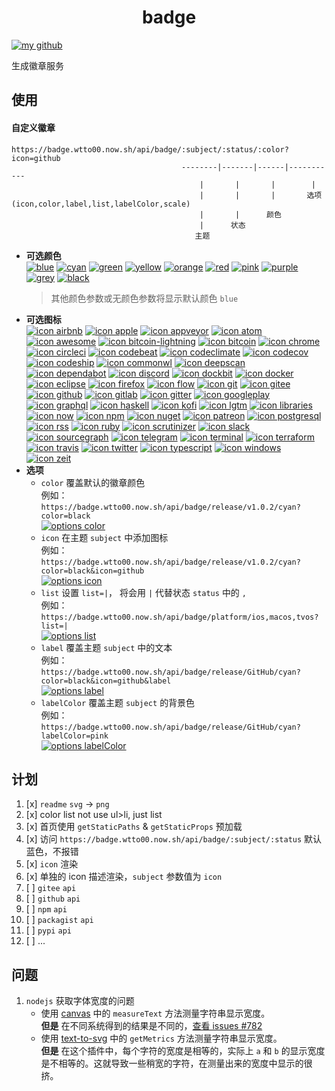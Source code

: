 <h1 align="center">badge</h1>

[![my github](https://github.com/wtto00/badge/blob/master/docs/images/GitHub.png?raw=true "my github")](https://github.com/wtto00/badge)

生成徽章服务

## 使用

#### 自定义徽章

```
https://badge.wtto00.now.sh/api/badge/:subject/:status/:color?icon=github
                                      --------|-------|------|-----------
                                          |       |       |        |
                                          |       |       |       选项(icon,color,label,list,labelColor,scale)
                                          |       |      颜色
                                          |      状态
                                         主题
```

- **可选颜色**  
  [![blue](https://github.com/wtto00/badge/blob/master/docs/images/colors/color-blue.png?raw=true "color blue")](https://badge.wtto00.now.sh/api/badge/color/blue/blue) [![cyan](https://github.com/wtto00/badge/blob/master/docs/images/colors/color-cyan.png?raw=true "color cyan")](https://badge.wtto00.now.sh/api/badge/color/cyan/cyan) [![green](https://github.com/wtto00/badge/blob/master/docs/images/colors/color-green.png?raw=true "color green")](https://badge.wtto00.now.sh/api/badge/color/green/green) [![yellow](https://github.com/wtto00/badge/blob/master/docs/images/colors/color-yellow.png?raw=true "color yellow")](https://badge.wtto00.now.sh/api/badge/color/yellow/yellow) [![orange](https://github.com/wtto00/badge/blob/master/docs/images/colors/color-orange.png?raw=true "color orange")](https://badge.wtto00.now.sh/api/badge/color/orange/orange) [![red](https://github.com/wtto00/badge/blob/master/docs/images/colors/color-red.png?raw=true "color red")](https://badge.wtto00.now.sh/api/badge/color/red/red) [![pink](https://github.com/wtto00/badge/blob/master/docs/images/colors/color-pink.png?raw=true "color pink")](https://badge.wtto00.now.sh/api/badge/color/pink/pink) [![purple](https://github.com/wtto00/badge/blob/master/docs/images/colors/color-purple.png?raw=true "color purple")](https://badge.wtto00.now.sh/api/badge/color/purple/purple) [![grey](https://github.com/wtto00/badge/blob/master/docs/images/colors/color-grey.png?raw=true "color grey")](https://badge.wtto00.now.sh/api/badge/color/grey/grey) [![black](https://github.com/wtto00/badge/blob/master/docs/images/colors/color-black.png?raw=true "color black")](https://badge.wtto00.now.sh/api/badge/color/black/black)
  > 其他颜色参数或无颜色参数将显示默认颜色 `blue`
- **可选图标**  
  [![icon airbnb](https://github.com/wtto00/badge/blob/master/docs/images/icons/airbnb.png?raw=true "icon airbnb")](https://badge.wtto00.now.sh/api/badge/icon/airbnb?icon=airbnb&label) [![icon apple](https://github.com/wtto00/badge/blob/master/docs/images/icons/apple.png?raw=true "icon apple")](https://badge.wtto00.now.sh/api/badge/icon/apple?icon=apple&label) [![icon appveyor](https://github.com/wtto00/badge/blob/master/docs/images/icons/appveyor.png?raw=true "icon appveyor")](https://badge.wtto00.now.sh/api/badge/icon/appveyor?icon=appveyor&label) [![icon atom](https://github.com/wtto00/badge/blob/master/docs/images/icons/atom.png?raw=true "icon atom")](https://badge.wtto00.now.sh/api/badge/icon/atom?icon=atom&label) [![icon awesome](https://github.com/wtto00/badge/blob/master/docs/images/icons/awesome.png?raw=true "icon awesome")](https://badge.wtto00.now.sh/api/badge/icon/awesome?icon=awesome&label) [![icon bitcoin-lightning](https://github.com/wtto00/badge/blob/master/docs/images/icons/bitcoin-lightning.png?raw=true "icon bitcoin-lightning")](https://badge.wtto00.now.sh/api/badge/icon/bitcoin-lightning?icon=bitcoin-lightning&label) [![icon bitcoin](https://github.com/wtto00/badge/blob/master/docs/images/icons/bitcoin.png?raw=true "icon bitcoin")](https://badge.wtto00.now.sh/api/badge/icon/bitcoin?icon=bitcoin&label) [![icon chrome](https://github.com/wtto00/badge/blob/master/docs/images/icons/chrome.png?raw=true "icon chrome")](https://badge.wtto00.now.sh/api/badge/icon/chrome?icon=chrome&label) [![icon circleci](https://github.com/wtto00/badge/blob/master/docs/images/icons/circleci.png?raw=true "icon circleci")](https://badge.wtto00.now.sh/api/badge/icon/circleci?icon=circleci&label) [![icon codebeat](https://github.com/wtto00/badge/blob/master/docs/images/icons/codebeat.png?raw=true "icon codebeat")](https://badge.wtto00.now.sh/api/badge/icon/codebeat?icon=codebeat&label) [![icon codeclimate](https://github.com/wtto00/badge/blob/master/docs/images/icons/codeclimate.png?raw=true "icon codeclimate")](https://badge.wtto00.now.sh/api/badge/icon/codeclimate?icon=codeclimate&label) [![icon codecov](https://github.com/wtto00/badge/blob/master/docs/images/icons/codecov.png?raw=true "icon codecov")](https://badge.wtto00.now.sh/api/badge/icon/codecov?icon=codecov&label) [![icon codeship](https://github.com/wtto00/badge/blob/master/docs/images/icons/codeship.png?raw=true "icon codeship")](https://badge.wtto00.now.sh/api/badge/icon/codeship?icon=codeship&label) [![icon commonwl](https://github.com/wtto00/badge/blob/master/docs/images/icons/commonwl.png?raw=true "icon commonwl")](https://badge.wtto00.now.sh/api/badge/icon/commonwl?icon=commonwl&label) [![icon deepscan](https://github.com/wtto00/badge/blob/master/docs/images/icons/deepscan.png?raw=true "icon deepscan")](https://badge.wtto00.now.sh/api/badge/icon/deepscan?icon=deepscan&label) [![icon dependabot](https://github.com/wtto00/badge/blob/master/docs/images/icons/dependabot.png?raw=true "icon dependabot")](https://badge.wtto00.now.sh/api/badge/icon/dependabot?icon=dependabot&label) [![icon discord](https://github.com/wtto00/badge/blob/master/docs/images/icons/discord.png?raw=true "icon discord")](https://badge.wtto00.now.sh/api/badge/icon/discord?icon=discord&label) [![icon dockbit](https://github.com/wtto00/badge/blob/master/docs/images/icons/dockbit.png?raw=true "icon dockbit")](https://badge.wtto00.now.sh/api/badge/icon/dockbit?icon=dockbit&label) [![icon docker](https://github.com/wtto00/badge/blob/master/docs/images/icons/docker.png?raw=true "icon docker")](https://badge.wtto00.now.sh/api/badge/icon/docker?icon=docker&label) [![icon eclipse](https://github.com/wtto00/badge/blob/master/docs/images/icons/eclipse.png?raw=true "icon eclipse")](https://badge.wtto00.now.sh/api/badge/icon/eclipse?icon=eclipse&label) [![icon firefox](https://github.com/wtto00/badge/blob/master/docs/images/icons/firefox.png?raw=true "icon firefox")](https://badge.wtto00.now.sh/api/badge/icon/firefox?icon=firefox&label) [![icon flow](https://github.com/wtto00/badge/blob/master/docs/images/icons/flow.png?raw=true "icon flow")](https://badge.wtto00.now.sh/api/badge/icon/flow?icon=flow&label) [![icon git](https://github.com/wtto00/badge/blob/master/docs/images/icons/git.png?raw=true "icon git")](https://badge.wtto00.now.sh/api/badge/icon/git?icon=git&label) [![icon gitee](https://github.com/wtto00/badge/blob/master/docs/images/icons/gitee.png?raw=true "icon gitee")](https://badge.wtto00.now.sh/api/badge/icon/gitee?icon=gitee&label) [![icon github](https://github.com/wtto00/badge/blob/master/docs/images/icons/github.png?raw=true "icon github")](https://badge.wtto00.now.sh/api/badge/icon/github?icon=github&label) [![icon gitlab](https://github.com/wtto00/badge/blob/master/docs/images/icons/gitlab.png?raw=true "icon gitlab")](https://badge.wtto00.now.sh/api/badge/icon/gitlab?icon=gitlab&label) [![icon gitter](https://github.com/wtto00/badge/blob/master/docs/images/icons/gitter.png?raw=true "icon gitter")](https://badge.wtto00.now.sh/api/badge/icon/gitter?icon=gitter&label) [![icon googleplay](https://github.com/wtto00/badge/blob/master/docs/images/icons/googleplay.png?raw=true "icon googleplay")](https://badge.wtto00.now.sh/api/badge/icon/googleplay?icon=googleplay&label) [![icon graphql](https://github.com/wtto00/badge/blob/master/docs/images/icons/graphql.png?raw=true "icon graphql")](https://badge.wtto00.now.sh/api/badge/icon/graphql?icon=graphql&label) [![icon haskell](https://github.com/wtto00/badge/blob/master/docs/images/icons/haskell.png?raw=true "icon haskell")](https://badge.wtto00.now.sh/api/badge/icon/haskell?icon=haskell&label) [![icon kofi](https://github.com/wtto00/badge/blob/master/docs/images/icons/kofi.png?raw=true "icon kofi")](https://badge.wtto00.now.sh/api/badge/icon/kofi?icon=kofi&label) [![icon lgtm](https://github.com/wtto00/badge/blob/master/docs/images/icons/lgtm.png?raw=true "icon lgtm")](https://badge.wtto00.now.sh/api/badge/icon/lgtm?icon=lgtm&label) [![icon libraries](https://github.com/wtto00/badge/blob/master/docs/images/icons/libraries.png?raw=true "icon libraries")](https://badge.wtto00.now.sh/api/badge/icon/libraries?icon=libraries&label) [![icon now](https://github.com/wtto00/badge/blob/master/docs/images/icons/now.png?raw=true "icon now")](https://badge.wtto00.now.sh/api/badge/icon/now?icon=now&label) [![icon npm](https://github.com/wtto00/badge/blob/master/docs/images/icons/npm.png?raw=true "icon npm")](https://badge.wtto00.now.sh/api/badge/icon/npm?icon=npm&label) [![icon nuget](https://github.com/wtto00/badge/blob/master/docs/images/icons/nuget.png?raw=true "icon nuget")](https://badge.wtto00.now.sh/api/badge/icon/nuget?icon=nuget&label) [![icon patreon](https://github.com/wtto00/badge/blob/master/docs/images/icons/patreon.png?raw=true "icon patreon")](https://badge.wtto00.now.sh/api/badge/icon/patreon?icon=patreon&label) [![icon postgresql](https://github.com/wtto00/badge/blob/master/docs/images/icons/postgresql.png?raw=true "icon postgresql")](https://badge.wtto00.now.sh/api/badge/icon/postgresql?icon=postgresql&label) [![icon rss](https://github.com/wtto00/badge/blob/master/docs/images/icons/rss.png?raw=true "icon rss")](https://badge.wtto00.now.sh/api/badge/icon/rss?icon=rss&label) [![icon ruby](https://github.com/wtto00/badge/blob/master/docs/images/icons/ruby.png?raw=true "icon ruby")](https://badge.wtto00.now.sh/api/badge/icon/ruby?icon=ruby&label) [![icon scrutinizer](https://github.com/wtto00/badge/blob/master/docs/images/icons/scrutinizer.png?raw=true "icon scrutinizer")](https://badge.wtto00.now.sh/api/badge/icon/scrutinizer?icon=scrutinizer&label) [![icon slack](https://github.com/wtto00/badge/blob/master/docs/images/icons/slack.png?raw=true "icon slack")](https://badge.wtto00.now.sh/api/badge/icon/slack?icon=slack&label) [![icon sourcegraph](https://github.com/wtto00/badge/blob/master/docs/images/icons/sourcegraph.png?raw=true "icon sourcegraph")](https://badge.wtto00.now.sh/api/badge/icon/sourcegraph?icon=sourcegraph&label) [![icon telegram](https://github.com/wtto00/badge/blob/master/docs/images/icons/telegram.png?raw=true "icon telegram")](https://badge.wtto00.now.sh/api/badge/icon/telegram?icon=telegram&label) [![icon terminal](https://github.com/wtto00/badge/blob/master/docs/images/icons/terminal.png?raw=true "icon terminal")](https://badge.wtto00.now.sh/api/badge/icon/terminal?icon=terminal&label) [![icon terraform](https://github.com/wtto00/badge/blob/master/docs/images/icons/terraform.png?raw=true "icon terraform")](https://badge.wtto00.now.sh/api/badge/icon/terraform?icon=terraform&label) [![icon travis](https://github.com/wtto00/badge/blob/master/docs/images/icons/travis.png?raw=true "icon travis")](https://badge.wtto00.now.sh/api/badge/icon/travis?icon=travis&label) [![icon twitter](https://github.com/wtto00/badge/blob/master/docs/images/icons/twitter.png?raw=true "icon twitter")](https://badge.wtto00.now.sh/api/badge/icon/twitter?icon=twitter&label) [![icon typescript](https://github.com/wtto00/badge/blob/master/docs/images/icons/typescript.png?raw=true "icon typescript")](https://badge.wtto00.now.sh/api/badge/icon/typescript?icon=typescript&label) [![icon windows](https://github.com/wtto00/badge/blob/master/docs/images/icons/windows.png?raw=true "icon windows")](https://badge.wtto00.now.sh/api/badge/icon/windows?icon=windows&label) [![icon zeit](https://github.com/wtto00/badge/blob/master/docs/images/icons/zeit.png?raw=true "icon zeit")](https://badge.wtto00.now.sh/api/badge/icon/zeit?icon=zeit&label)
- **选项**
  - `color` 覆盖默认的徽章颜色  
    例如：`https://badge.wtto00.now.sh/api/badge/release/v1.0.2/cyan?color=black`  
    [![options color](https://github.com/wtto00/badge/blob/master/docs/images/options/options-color.png?raw=true "options color")](https://badge.wtto00.now.sh/api/badge/release/v1.0.2/cyan?color=black)
  - `icon` 在主题 `subject` 中添加图标  
    例如：`https://badge.wtto00.now.sh/api/badge/release/v1.0.2/cyan?color=black&icon=github`  
    [![options icon](https://github.com/wtto00/badge/blob/master/docs/images/options/options-icon.png?raw=true "options icon")](https://badge.wtto00.now.sh/api/badge/release/v1.0.2/cyan?color=black&icon=github)
  - `list` 设置 `list=|`， 将会用 `|` 代替状态 `status` 中的 `,`  
    例如：`https://badge.wtto00.now.sh/api/badge/platform/ios,macos,tvos?list=|`  
    [![options list](https://github.com/wtto00/badge/blob/master/docs/images/options/options-list.png?raw=true "options label")](https://badge.wtto00.now.sh/api/badge/platform/ios,macos,tvos?list=|)
  - `label` 覆盖主题 `subject` 中的文本  
    例如：`https://badge.wtto00.now.sh/api/badge/release/GitHub/cyan?color=black&icon=github&label`  
    [![options label](https://github.com/wtto00/badge/blob/master/docs/images/options/options-label.png?raw=true "options label")](https://badge.wtto00.now.sh/api/badge/icon/GitHub/black?icon=github&label)
  - `labelColor` 覆盖主题 `subject` 的背景色  
    例如：`https://badge.wtto00.now.sh/api/badge/release/GitHub/cyan?labelColor=pink`  
    [![options labelColor](https://github.com/wtto00/badge/blob/master/docs/images/options/options-labelColor.png?raw=true "options labelColor")](https://badge.wtto00.now.sh/api/badge/release/GitHub/cyan?labelColor=pink)

## 计划

1. [x] `readme` `svg` → `png`
1. [x] color list not use ul>li, just list
1. [x] 首页使用 `getStaticPaths` & `getStaticProps` 预加载
1. [x] 访问 `https://badge.wtto00.now.sh/api/badge/:subject/:status` 默认蓝色，不报错
1. [x] `icon` 渲染
1. [x] 单独的 icon 描述渲染，`subject` 参数值为 `icon`
1. [ ] `gitee` `api`
1. [ ] `github` `api`
1. [ ] `npm` `api`
1. [ ] `packagist` `api`
1. [ ] `pypi` `api`
1. [ ] ...

## 问题

1. `nodejs` 获取字体宽度的问题
   - 使用 [canvas](https://www.npmjs.com/package/canvas#quick-example) 中的 `measureText` 方法测量字符串显示宽度。  
     **但是** 在不同系统得到的结果是不同的，[查看 issues #782](https://github.com/Automattic/node-canvas/issues/782)
   - 使用 [text-to-svg](https://www.npmjs.com/package/text-to-svg#texttosvggetmetricstext-option--) 中的 `getMetrics` 方法测量字符串显示宽度。  
     **但是** 在这个插件中，每个字符的宽度是相等的，实际上 `a` 和 `b` 的显示宽度是不相等的。这就导致一些稍宽的字符，在测量出来的宽度中显示的很挤。
